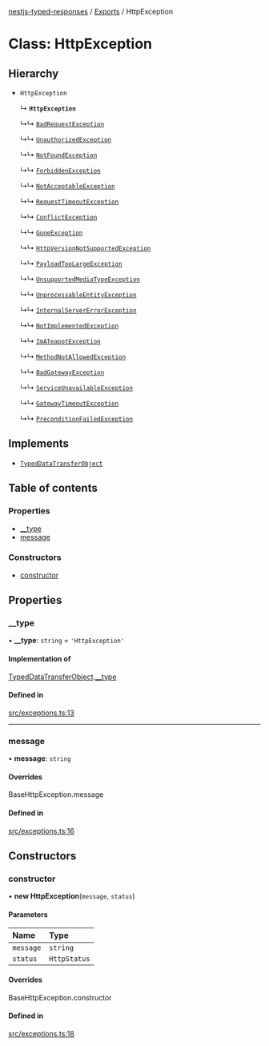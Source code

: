 [nestjs-typed-responses](../README.md) / [Exports](../modules.md) / HttpException

# Class: HttpException

## Hierarchy

- `HttpException`

  ↳ **`HttpException`**

  ↳↳ [`BadRequestException`](BadRequestException.md)

  ↳↳ [`UnauthorizedException`](UnauthorizedException.md)

  ↳↳ [`NotFoundException`](NotFoundException.md)

  ↳↳ [`ForbiddenException`](ForbiddenException.md)

  ↳↳ [`NotAcceptableException`](NotAcceptableException.md)

  ↳↳ [`RequestTimeoutException`](RequestTimeoutException.md)

  ↳↳ [`ConflictException`](ConflictException.md)

  ↳↳ [`GoneException`](GoneException.md)

  ↳↳ [`HttpVersionNotSupportedException`](HttpVersionNotSupportedException.md)

  ↳↳ [`PayloadTooLargeException`](PayloadTooLargeException.md)

  ↳↳ [`UnsupportedMediaTypeException`](UnsupportedMediaTypeException.md)

  ↳↳ [`UnprocessableEntityException`](UnprocessableEntityException.md)

  ↳↳ [`InternalServerErrorException`](InternalServerErrorException.md)

  ↳↳ [`NotImplementedException`](NotImplementedException.md)

  ↳↳ [`ImATeapotException`](ImATeapotException.md)

  ↳↳ [`MethodNotAllowedException`](MethodNotAllowedException.md)

  ↳↳ [`BadGatewayException`](BadGatewayException.md)

  ↳↳ [`ServiceUnavailableException`](ServiceUnavailableException.md)

  ↳↳ [`GatewayTimeoutException`](GatewayTimeoutException.md)

  ↳↳ [`PreconditionFailedException`](PreconditionFailedException.md)

## Implements

- [`TypedDataTransferObject`](../interfaces/TypedDataTransferObject.md)

## Table of contents

### Properties

- [\_\_type](HttpException.md#__type)
- [message](HttpException.md#message)

### Constructors

- [constructor](HttpException.md#constructor)

## Properties

### \_\_type

• **\_\_type**: `string` = `'HttpException'`

#### Implementation of

[TypedDataTransferObject](../interfaces/TypedDataTransferObject.md).[__type](../interfaces/TypedDataTransferObject.md#__type)

#### Defined in

[src/exceptions.ts:13](https://github.com/igrek8/nestjs-typed-responses/blob/f215ea0/src/exceptions.ts#L13)

___

### message

• **message**: `string`

#### Overrides

BaseHttpException.message

#### Defined in

[src/exceptions.ts:16](https://github.com/igrek8/nestjs-typed-responses/blob/f215ea0/src/exceptions.ts#L16)

## Constructors

### constructor

• **new HttpException**(`message`, `status`)

#### Parameters

| Name | Type |
| :------ | :------ |
| `message` | `string` |
| `status` | `HttpStatus` |

#### Overrides

BaseHttpException.constructor

#### Defined in

[src/exceptions.ts:18](https://github.com/igrek8/nestjs-typed-responses/blob/f215ea0/src/exceptions.ts#L18)
